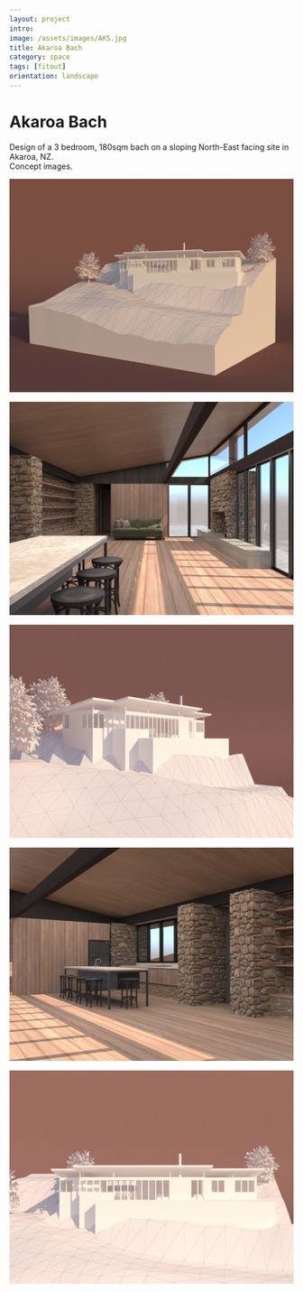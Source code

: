 ```yaml
---
layout: project
intro:  
image: /assets/images/AK5.jpg
title: Akaroa Bach
category: space
tags: [fitout]
orientation: landscape
---
```


# Akaroa Bach 

Design of a 3 bedroom, 180sqm bach on a sloping North-East facing site in Akaroa, NZ. <br>
Concept images. 

![](/assets/images/AK3.jpg)

![](/assets/images/AK1.jpg)

![](/assets/images/AK4.jpg)

![](/assets/images/AK2.jpg)

![](/assets/images/AK5.jpg)


